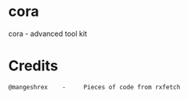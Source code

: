 # cora
cora - advanced tool kit


# Credits
```
@mangeshrex    -     Pieces of code from rxfetch
```
